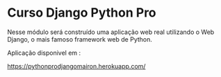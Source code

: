 # Curso Django Python Pro
Nesse módulo será construído uma aplicação web real utilizando o Web Django, o mais famoso framework web de Python.

Aplicação disponivel em :

https://pythonprodjangomairon.herokuapp.com/